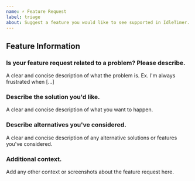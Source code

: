 ```yaml
---
name: ⚡️ Feature Request
label: triage
about: Suggest a feature you would like to see supported in IdleTimer.
---
```


## Feature Information

### Is your feature request related to a problem? Please describe.

A clear and concise description of what the problem is. Ex. I'm always frustrated when [...]

### Describe the solution you'd like.

A clear and concise description of what you want to happen.

### Describe alternatives you've considered.

A clear and concise description of any alternative solutions or features you've considered.

### Additional context.

Add any other context or screenshots about the feature request here.
